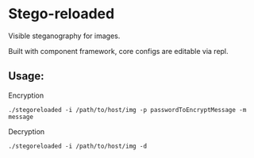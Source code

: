 <h1>Stego-reloaded</h1>

Visible steganography for images.

Built with component framework, core configs are editable via repl.


<h2>Usage:</h2>

Encryption
```
./stegoreloaded -i /path/to/host/img -p passwordToEncryptMessage -m message
```

Decryption
```
./stegoreloaded -i /path/to/host/img -d
```

